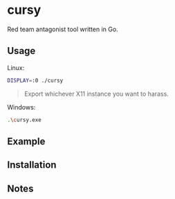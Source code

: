 # cursy

Red team antagonist tool written in Go.

## Usage

Linux:
```bash
DISPLAY=:0 ./cursy
```
> Export whichever X11 instance you want to harass.


Windows:
```bash
.\cursy.exe
```

## Example

## Installation



## Notes
